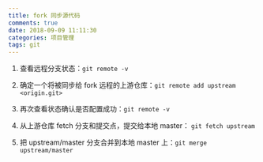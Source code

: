 ```yaml
---
title: fork 同步源代码
comments: true
date: 2018-09-09 11:11:30
categories: 项目管理
tags: git
---
```


1. 查看远程分支状态：`git remote -v`

2. 确定一个将被同步给 fork 远程的上游仓库：`git remote add upstream <origin.git>`

3. 再次查看状态确认是否配置成功：`git remote -v`

4. 从上游仓库 fetch 分支和提交点，提交给本地 master： `git fetch upstream`

5. 把 upstream/master 分支合并到本地 master 上：`git merge upstream/master`
